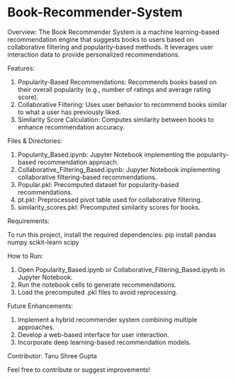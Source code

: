 # Book-Recommender-System

Overview:
The Book Recommender System is a machine learning-based recommendation engine that suggests books to users based on collaborative filtering and popularity-based methods. It leverages user interaction data to provide personalized recommendations.

Features:
1. Popularity-Based Recommendations: Recommends books based on their overall popularity (e.g., number of ratings and average rating score).
2. Collaborative Filtering: Uses user behavior to recommend books similar to what a user has previously liked.
3. Similarity Score Calculation: Computes similarity between books to enhance recommendation accuracy.

Files & Directories:
1. Popularity_Based.ipynb: Jupyter Notebook implementing the popularity-based recommendation approach.
2. Collaborative_Filtering_Based.ipynb: Jupyter Notebook implementing collaborative filtering-based recommendations.
3. Popular.pkl: Precomputed dataset for popularity-based recommendations.
4. pt.pkl: Preprocessed pivot table used for collaborative filtering.
5. similarity_scores.pkl: Precomputed similarity scores for books.

Requirements:

To run this project, install the required dependencies:
pip install pandas numpy scikit-learn scipy

How to Run:
1. Open Popularity_Based.ipynb or Collaborative_Filtering_Based.ipynb in Jupyter Notebook.
2. Run the notebook cells to generate recommendations.
3. Load the precomputed .pkl files to avoid reprocessing.

Future Enhancements:
1. Implement a hybrid recommender system combining multiple approaches.
2. Develop a web-based interface for user interaction.
3. Incorporate deep learning-based recommendation models.

Contributor: Tanu Shree Gupta

Feel free to contribute or suggest improvements!


